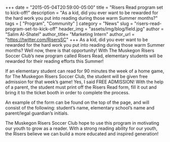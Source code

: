 +++
date        = "2015-05-04T20:59:00-05:00"
title       = "Risers Read program set to kick-off!"
description = "As a kid, did you ever want to be rewarded for the hard work you put into reading during those warm Summer months?"
tags        = [ "Program", "Community" ]
category    = "News"
slug        = "risers-read-program-set-to-kick-off"
header_img	= "assets/img/blog/field.jpg"
author		= "Salim Al-Shatel"
author_title= "Marketing Intern"
author_url	= "https://twitter.com/RisersSC"
+++
As a kid, did you ever want to be rewarded for the hard work you put into reading during those warm Summer months? Well now, there is that opportunity! With The Muskegon Risers Soccer Club’s new program called Risers Read, elementary students will be rewarded for their reading efforts this Summer!

If an elementary student can read for 90 minutes the week of a home game, for The Muskegon Risers Soccer Club, the student will be given free admission for that week’s game! Yes, I said FREE ADMISSION! With the help of a parent, the student must print off the Risers Read form, fill it out and bring it to the ticket booth in order to complete the process.

An example of the form can be found on the top of the page, and will consist of the following: student’s name, elementary school’s name and parent/legal guardian’s initials.

The Muskegon Risers Soccer Club hope to use this program in motivating our youth to grow as a reader. With a strong reading ability for our youth, the Risers believe we can build a more educated and inspired generation!